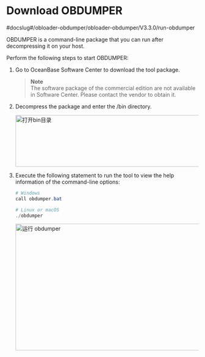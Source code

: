 Download OBDUMPER 
=================================
#docslug#/obloader-obdumper/obloader-obdumper/V3.3.0/run-obdumper

OBDUMPER is a command-line package that you can run after decompressing it on your host. 

Perform the following steps to start OBDUMPER:

1. Go to OceanBase Software Center to download the tool package. 

   > **Note**  
   > The software package of the commercial edition are not available in Software Center. Please contact the vendor to obtain it.
   
2. Decompress the package and enter the /bin directory. 

   <img src="https://obbusiness-private.oss-cn-shanghai.aliyuncs.com/doc/img/obloaderobdumper/330/%E8%BF%9B%E5%85%A5bin.png" width = "560" height = "135" alt="打开bin目录" />


3. Execute the following statement to run the tool to view the help information of the command-line options:

   ```powershell
   # Windows
   call obdumper.bat 

   # Linux or macOS 
   ./obdumper
   ```

   <img src="https://obbusiness-private.oss-cn-shanghai.aliyuncs.com/doc/img/obloaderobdumper/330/%E8%BF%90%E8%A1%8Cobdumper.png" width = "560" height = "331" alt="运行 obdumper" />




